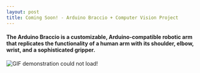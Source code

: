 ```yaml
---
layout: post
title: Coming Soon! - Arduino Braccio + Computer Vision Project
---
```

#### The Arduino Braccio is a customizable, Arduino-compatible robotic arm that replicates the functionality of a human arm with its shoulder, elbow, wrist, and a sophisticated gripper. 
![GIF demonstration could not load!](https://github.com/DiegoPrestamo/DiegoPrestamo.github.io/blob/master/Screen%20Recording%202023-05-25%20at%2001.10.12%20PM.gif)

